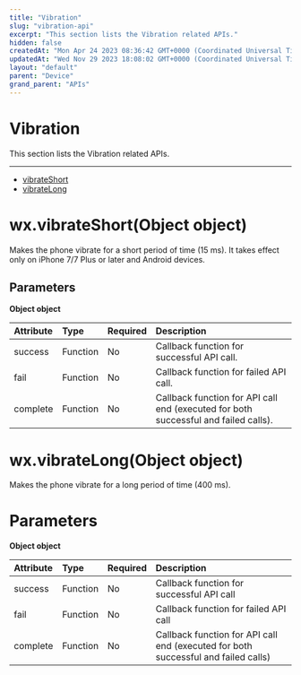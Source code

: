 ```yaml
---
title: "Vibration"
slug: "vibration-api"
excerpt: "This section lists the Vibration related APIs."
hidden: false
createdAt: "Mon Apr 24 2023 08:36:42 GMT+0000 (Coordinated Universal Time)"
updatedAt: "Wed Nov 29 2023 18:08:02 GMT+0000 (Coordinated Universal Time)"
layout: "default"
parent: "Device"
grand_parent: "APIs"
---
```

# Vibration 
This section lists the Vibration related APIs.
*** 
- [vibrateShort](doc:vibration-api#wxvibrateshortobject-object)
- [vibrateLong](doc:vibration-api#wxvibratelongobject-object)

# wx.vibrateShort(Object object)

Makes the phone vibrate for a short period of time (15 ms). It takes effect only on iPhone 7/7 Plus or later and Android devices.

## Parameters

**Object object**

| Attribute | Type     | Required | Description                                                                         |
| :-------- | :------- | :------- | :---------------------------------------------------------------------------------- |
| success   | Function | No       | Callback function for successful API call.                                          |
| fail      | Function | No       | Callback function for failed API call.                                              |
| complete  | Function | No       | Callback function for API call end (executed for both successful and failed calls). |

# wx.vibrateLong(Object object)

Makes the phone vibrate for a long period of time (400 ms).

# Parameters

**Object object**

| Attribute | Type     | Required | Description                                                                        |
| :-------- | :------- | :------- | :--------------------------------------------------------------------------------- |
| success   | Function | No       | Callback function for successful API call                                          |
| fail      | Function | No       | Callback function for failed API call                                              |
| complete  | Function | No       | Callback function for API call end (executed for both successful and failed calls) |
